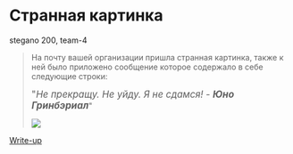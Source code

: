 # Странная картинка  

stegano 200, team-4

>  <p>
>  На почту вашей организации пришла странная картинка, также к ней было приложено сообщение которое содержало в себе следующие строки: <br>
>  </p><p> <big>"<i>Не прекращу. Не уйду. Я не сдамся!   - <b>Юно Гринбэриал</i></b></big>"
>  </p>
> <img src="static/blackc.png">

[Write-up](WRITEUP.md)

